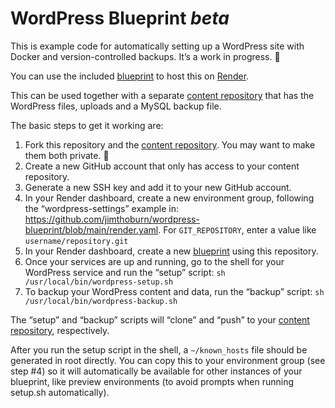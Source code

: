 # WordPress Blueprint _beta_

This is example code for automatically setting up a WordPress site with Docker and version-controlled backups. It’s a work in progress. 🚧

You can use the included [blueprint](https://render.com/docs/infrastructure-as-code) to host this on [Render](https://render.com/).

This can be used together with a separate [content repository](https://github.com/jimthoburn/wordpress-content-example) that has the WordPress files, uploads and a MySQL backup file.

The basic steps to get it working are:

1. Fork this repository and the [content repository](https://github.com/jimthoburn/wordpress-content-example). You may want to make them both private. 🔐
2. Create a new GitHub account that only has access to your content repository.
3. Generate a new SSH key and add it to your new GitHub account.
4. In your Render dashboard, create a new environment group, following the “wordpress-settings” example in: https://github.com/jimthoburn/wordpress-blueprint/blob/main/render.yaml. For `GIT_REPOSITORY`, enter a value like `username/repository.git`
5. In your Render dashboard, create a new [blueprint](https://render.com/docs/infrastructure-as-code) using this repository.
6. Once your services are up and running, go to the shell for your WordPress service and run the “setup” script: `sh /usr/local/bin/wordpress-setup.sh`
7. To backup your WordPress content and data, run the “backup” script: `sh /usr/local/bin/wordpress-backup.sh`

The “setup” and “backup” scripts will “clone” and “push” to your [content repository](https://github.com/jimthoburn/wordpress-content-example), respectively.

After you run the setup script in the shell, a `~/known_hosts` file should be generated in root directly. You can copy this to your environment group (see step #4) so it will automatically be available for other instances of your blueprint, like preview environments (to avoid prompts when running setup.sh automatically).
